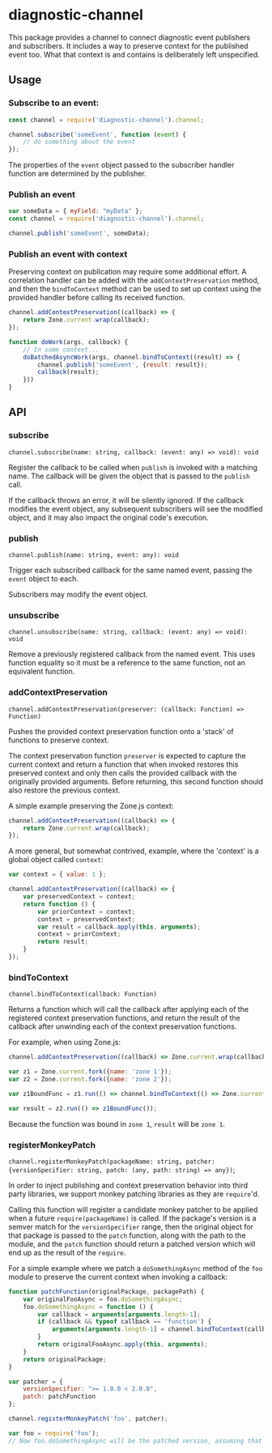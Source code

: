 # diagnostic-channel

This package provides a channel to connect diagnostic event publishers and subscribers. It includes a way to preserve context for the published event too. What that context is and contains is deliberately left unspecified.

## Usage

### Subscribe to an event:

```js
const channel = require('diagnostic-channel').channel;

channel.subscribe('someEvent', function (event) {
    // do something about the event
});
```

The properties of the `event` object passed to the subscriber handler function
are determined by the publisher.

### Publish an event

```js
var someData = { myField: "myData" };
const channel = require('diagnostic-channel').channel;

channel.publish('someEvent', someData);
```

### Publish an event with context

Preserving context on publication may require some additional effort. A
correlation handler can be added with the `addContextPreservation` method, and
then the `bindToContext` method can be used to set up context using the
provided handler before calling its received function.

```js
channel.addContextPreservation((callback) => {
    return Zone.current.wrap(callback);
});

function doWork(args, callback) {
    // In some context...
    doBatchedAsyncWork(args, channel.bindToContext((result) => {
        channel.publish('someEvent', {result: result});
        callback(result);
    }))
}
```

## API

### subscribe

`channel.subscribe(name: string, callback: (event: any) => void): void`

Register the callback to be called when `publish` is invoked with a matching name. The callback will be given the object that is passed to the `publish` call.

If the callback throws an error, it will be silently ignored. If the callback modifies the event object, any subsequent subscribers will see the modified object, and it may also impact the original code's execution.

### publish

`channel.publish(name: string, event: any): void`

Trigger each subscribed callback for the same named event, passing the `event` object to each.

Subscribers may modify the event object.

### unsubscribe

`channel.unsubscribe(name: string, callback: (event: any) => void): void`

Remove a previously registered callback from the named event. This uses function equality so it must be a reference to the same function, not an equivalent function.

### addContextPreservation

`channel.addContextPreservation(preserver: (callback: Function) => Function)`

Pushes the provided context preservation function onto a 'stack' of functions to preserve context.

The context preservation function `preserver` is expected to capture the current context and return a function that when invoked restores this preserved context and only then calls the provided callback with the originally provided arguments. Before returning, this second function should also restore the previous context.

A simple example preserving the Zone.js context:

```js
channel.addContextPreservation((callback) => {
    return Zone.current.wrap(callback);
});
```

A more general, but somewhat contrived, example, where the 'context' is a global object called `context`:

```js
var context = { value: 1 };

channel.addContextPreservation((callback) => {
    var preservedContext = context;
    return function () {
        var priorContext = context;
        context = preservedContext;
        var result = callback.apply(this, arguments);
        context = priorContext;
        return result;
    }
});
```

### bindToContext

`channel.bindToContext(callback: Function)`

Returns a function which will call the callback after applying each of the registered context preservation functions, and return the result of the callback after unwinding each of the context preservation functions.

For example, when using Zone.js:

```js
channel.addContextPreservation((callback) => Zone.current.wrap(callback));

var z1 = Zone.current.fork({name: 'zone 1'});
var z2 = Zone.current.fork({name: 'zone 2'});

var z1BoundFunc = z1.run(() => channel.bindToContext(() => Zone.current.name));

var result = z2.run(() => z1BoundFunc());
```

Because the function was bound in `zone 1`, `result` will be `zone 1`.

### registerMonkeyPatch

`channel.registerMonkeyPatch(packageName: string, patcher: {versionSpecifier: string, patch: (any, path: string) => any})`;

In order to inject publishing and context preservation behavior into third party libraries, we support monkey patching libraries as they are `require`'d.

Calling this function will register a candidate monkey patcher to be applied when a future `require(packageName)` is called. If the package's version is a semver match for the `versionSpecifier` range, then the original object for that package is passed to the `patch` function, along with the path to the module, and the `patch` function should return a patched version which will end up as the result of the `require`.

For a simple example where we patch a `doSomethingAsync` method of the `foo` module to preserve the current context when invoking a callback:

```js
function patchFunction(originalPackage, packagePath) {
    var originalFooAsync = foo.doSomethingAsync;
    foo.doSomethingAsync = function () {
        var callback = arguments[arguments.length-1];
        if (callback && typeof callback == 'function') {
            arguments[arguments.length-1] = channel.bindToContext(callback);
        }
        return originalFooAsync.apply(this, arguments);
    }
    return originalPackage;
}

var patcher = {
    versionSpecifier: ">= 1.0.0 < 2.0.0",
    patch: patchFunction
};

channel.registerMonkeyPatch('foo', patcher);

var foo = require('foo');
// Now foo.doSomethingAsync will be the patched version, assuming that the version of the foo package found by require() falls within the 1.0.0 - 2.0.0 range.
```

